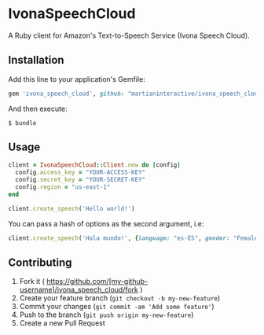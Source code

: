 # IvonaSpeechCloud

A Ruby client for Amazon's Text-to-Speech Service (Ivona Speech Cloud).

## Installation

Add this line to your application's Gemfile:

```ruby
gem 'ivona_speech_cloud', github: "martianinteractive/ivona_speech_cloud"
```

And then execute:

    $ bundle

## Usage

```ruby
client = IvonaSpeechCloud::Client.new do |config|
  config.access_key = "YOUR-ACCESS-KEY"
  config.secret_key = "YOUR-SECRET-KEY"
  config.region = "us-east-1"
end

client.create_speech('Hello world!')
```

You can pass a hash of options as the second argument, i.e:

```ruby
client.create_speech('Hola mundo!', {language: "es-ES", gender: "Female", voice_name: "Conchita"})
```


## Contributing

1. Fork it ( https://github.com/[my-github-username]/ivona_speech_cloud/fork )
2. Create your feature branch (`git checkout -b my-new-feature`)
3. Commit your changes (`git commit -am 'Add some feature'`)
4. Push to the branch (`git push origin my-new-feature`)
5. Create a new Pull Request
